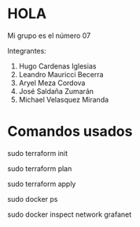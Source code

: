# HOLA 
Mi grupo es el número 07

Integrantes:
1. Hugo Cardenas Iglesias
2. Leandro Mauricci Becerra
3. Aryel Meza Cordova
4. José Saldaña Zumarán
5. Michael Velasquez Miranda

# Comandos usados

  sudo terraform init
  
  sudo terraform plan
  
  sudo terraform apply
  
  sudo docker ps
  
  sudo docker inspect network grafanet

